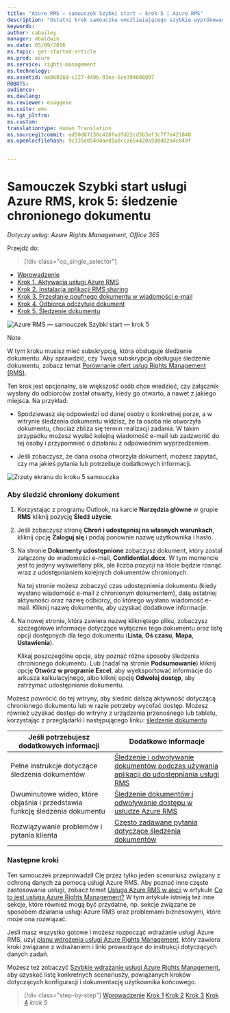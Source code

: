 ```yaml
---
title: "Azure RMS — samouczek Szybki start — krok 5 | Azure RMS"
description: "Ostatni krok samouczka umożliwiającego szybkie wypróbowanie usługi Microsoft Azure Rights Management w swojej organizacji. Wystarczy wykonać 5 prostych kroków, co powinno zająć mniej niż 15 minut."
keywords: 
author: cabailey
manager: mbaldwin
ms.date: 05/09/2016
ms.topic: get-started-article
ms.prod: azure
ms.service: rights-management
ms.technology: 
ms.assetid: aa06826d-c227-449b-93ea-6ce394608997
ROBOTS: 
audience: 
ms.devlang: 
ms.reviewer: esaggese
ms.suite: ems
ms.tgt_pltfrm: 
ms.custom: 
translationtype: Human Translation
ms.sourcegitcommit: ed50d87138c428fadfd22cd5b3ef3c7f7e421848
ms.openlocfilehash: 9c335e054d4aed1a8cca654420a580d02a4c849f


---
```



# Samouczek Szybki start usługi Azure RMS, krok 5: śledzenie chronionego dokumentu

*Dotyczy usług: Azure Rights Management, Office 365*


Przejdź do: 
> [!div class="op_single_selector"]
- [Wprowadzenie](quick-start-tutorial.md)
- [Krok 1. Aktywacja usługi Azure RMS](tutorial-step1.md)
- [Krok 2. Instalacja aplikacji RMS sharing](tutorial-step2.md)
- [Krok 3. Przesłanie poufnego dokumentu w wiadomości e-mail](tutorial-step3.md)
- [Krok 4. Odbiorca odczytuje dokument](tutorial-step4.md)
- [Krok 5. Śledzenie dokumentu](tutorial-step5.md)

![Azure RMS — samouczek Szybki start — krok 5](../media/AzRMS_QuickStartSteps5.PNG)

> [!NOTE]
> W tym kroku musisz mieć subskrypcję, która obsługuje śledzenie dokumentu. Aby sprawdzić, czy Twoja subskrypcja obsługuje śledzenie dokumentu, zobacz temat [Porównanie ofert usług Rights Management (RMS)](https://technet.microsoft.com/dn858608.aspx).

Ten krok jest opcjonalny, ale większość osób chce wiedzieć, czy załącznik wysłany do odbiorców został otwarty, kiedy go otwarto, a nawet z jakiego miejsca. Na przykład:

-   Spodziewasz się odpowiedzi od danej osoby o konkretnej porze, a w witrynie śledzenia dokumentu widzisz, że ta osoba nie otworzyła dokumentu, chociaż zbliża się termin realizacji zadania. W takim przypadku możesz wysłać kolejną wiadomość e-mail lub zadzwonić do tej osoby i przypomnieć o działaniu z odpowiednim wyprzedzeniem.

-   Jeśli zobaczysz, że dana osoba otworzyła dokument, możesz zapytać, czy ma jakieś pytania lub potrzebuje dodatkowych informacji.

![Zrzuty ekranu do kroku 5 samouczka](../media/AzRMS_Tutorial_5_Screenshots.png)

### Aby śledzić chroniony dokument

1.  Korzystając z programu Outlook, na karcie **Narzędzia główne** w grupie **RMS** kliknij pozycję **Śledź użycie**.

2.  Jeśli zobaczysz stronę **Chroń i udostępniaj na własnych warunkach**, kliknij opcję **Zaloguj się** i podaj ponownie nazwę użytkownika i hasło.

3.  Na stronie **Dokumenty udostępnione** zobaczysz dokument, który został załączony do wiadomości e-mail, **Confidential.docx**. W tym momencie jest to jedyny wyświetlany plik, ale liczba pozycji na liście będzie rosnąć wraz z udostępnianiem kolejnych dokumentów chronionych.

    Na tej stronie możesz zobaczyć czas udostępnienia dokumentu (kiedy wysłano wiadomość e-mail z chronionym dokumentem), datę ostatniej aktywności oraz nazwę odbiorcy, do którego wysłano wiadomość e-mail. Kliknij nazwę dokumentu, aby uzyskać dodatkowe informacje.

4.  Na nowej stronie, która zawiera nazwę klikniętego pliku, zobaczysz szczegółowe informacje dotyczące wyłącznie tego dokumentu oraz listę opcji dostępnych dla tego dokumentu (**Lista**, **Oś czasu**, **Mapa**, **Ustawienia**).

    Klikaj poszczególne opcje, aby poznać różne sposoby śledzenia chronionego dokumentu. Lub (nadal na stronie **Podsumowanie**) kliknij opcję **Otwórz w programie Excel**, aby wyeksportować informacje do arkusza kalkulacyjnego, albo kliknij opcję **Odwołaj dostęp**, aby zatrzymać udostępnianie dokumentu.

Możesz powrócić do tej witryny, aby śledzić dalszą aktywność dotyczącą chronionego dokumentu lub w razie potrzeby wycofać dostęp. Możesz również uzyskać dostęp do witryny z urządzenia przenośnego lub tabletu, korzystając z przeglądarki i następującego linku: [śledzenie dokumentu](http://go.microsoft.com/fwlink/?LinkId=529562)

|Jeśli potrzebujesz dodatkowych informacji|Dodatkowe informacje|
|--------------------------------|--------------------------|
|Pełne instrukcje dotyczące śledzenia dokumentów|[Śledzenie i odwoływanie dokumentów podczas używania aplikacji do udostępniania usługi RMS](../rms-client/sharing-app-track-revoke.md)|
|Dwuminutowe wideo, które objaśnia i przedstawia funkcję śledzenia dokumentu|[Śledzenie dokumentów i odwoływanie dostępu w usłudze Azure RMS](http://channel9.msdn.com/Series/Information-Protection/Azure-RMS-Document-Tracking-and-Revocation)|
|Rozwiązywanie problemów i pytania klienta|[Często zadawane pytania dotyczące śledzenia dokumentów](https://technet.microsoft.com/dn947488)|

### Następne kroki
Ten samouczek przeprowadził Cię przez tylko jeden scenariusz związany z ochroną danych za pomocą usługi Azure RMS. Aby poznać inne częste zastosowania usługi, zobacz temat [Usługa Azure RMS w akcji](../understand-explore/what-admins-users-see.md) w artykule [Co to jest usługa Azure Rights Management?](../understand-explore/what-is-azure-rms.md) W tym artykule istnieją też inne sekcje, które również mogą być przydatne, np. sekcje związane ze sposobem działania usługi Azure RMS oraz problemami biznesowymi, które może ona rozwiązać.

Jeśli masz wszystko gotowe i możesz rozpocząć wdrażanie usługi Azure RMS, użyj [planu wdrożenia usługi Azure Rights Management](../plan-design/deployment-roadmap.md), który zawiera kroki związane z wdrażaniem i linki prowadzące do instrukcji dotyczących danych zadań.

Możesz też zobaczyć [Szybkie wdrażanie usługi Azure Rights Management](../get-started/rapid-deployment-guide.md), aby uzyskać listę konkretnych scenariuszy, powiązanych kroków dotyczących konfiguracji i dokumentację użytkownika końcowego.

>[!div class="step-by-step"]
[Wprowadzenie](quick-start-tutorial.md)
[Krok 1](tutorial-step1.md)
[Krok 2](tutorial-step2.md)
[Krok 3](tutorial-step3.md)
[Krok 4](tutorial-step4.md)
*krok 5*



<!--HONumber=Jul16_HO3-->


